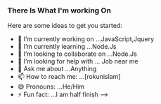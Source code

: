

### There Is What I'm working On
Here are some ideas to get you started:

- 🔭 I’m currently working on ...JavaScript,Jquery
- 🌱 I’m currently learning ...Node.Js
- 👯 I’m looking to collaborate on ...Node.Js
- 🤔 I’m looking for help with ... Job near me
- 💬 Ask me about ...Anything
- 📫 How to reach me: ...[rokunislam]
- 😄 Pronouns: ...He/Him
- ⚡ Fun fact: ...I am half finish
-->
